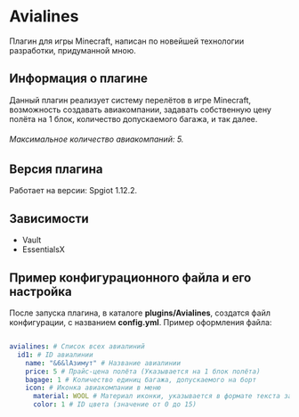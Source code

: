 # Avialines
Плагин для игры Minecraft, написан по новейшей технологии разработки, придуманной мною.

## Информация о плагине
Данный плагин реализует систему перелётов в игре Minecraft, возможность создавать авиакомпании, задавать собственную цену полёта на 1 блок, количество допускаемого багажа, и так далее. 
###### Максимальное количество авиакомпаний: 5.

## Версия плагина
Работает на версии: Spgiot 1.12.2.

## Зависимости
  - Vault
  - EssentialsX

## Пример конфигурационного файла и его настройка
После запуска плагина, в каталоге **plugins/Avialines**, создатся файл конфигурации, с названием **config.yml**.  Пример оформления файла:
```yml

avialines: # Список всех авиалиний
  id1: # ID авиалинии
    name: "&6&lАзимут" # Название авиалинии
    price: 5 # Прайс-цена полёта (Указывается на 1 блок полёта)
    bagage: 1 # Количество единиц багажа, допускаемого на борт
    icon: # Иконка авиакомпании в меню 
      material: WOOL # Материал иконки, указывается в формате текста заглавными буквами.
      color: 1 # ID цвета (значение от 0 до 15)
```
